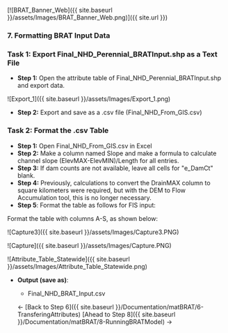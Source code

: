 [![BRAT_Banner_Web]({{ site.baseurl }}/assets/Images/BRAT_Banner_Web.png)]({{ site.url }})

### 7. Formatting BRAT Input Data

### Task 1: Export Final_NHD_Perennial_BRATInput.shp as a Text File

- **Step 1:** Open the attribute table of Final_NHD_Perennial_BRATInput.shp and export data.

![Export_1]({{ site.baseurl }}/assets/Images/Export_1.png)

- **Step 2:** Export and save as a .csv file (Final_NHD_From_GIS.csv)

### Task 2: Format the .csv Table

- **Step 1:** Open Final_NHD_From_GIS.csv in Excel
- **Step 2:** Make a column named Slope and make a formula to calculate channel slope (ElevMAX-ElevMIN)/Length for all entries.
- **Step 3:** If dam counts are not available, leave all cells for "e_DamCt" blank.
- **Step 4:** Previously, calculations to convert the DrainMAX column to square kilometers were required, but with the DEM to Flow Accumulation tool, this is no longer necessary.
- **Step 5**: Format the table as follows for FIS input:

Format the table  with columns A-S, as shown below:

![Capture3]({{ site.baseurl }}/assets/Images/Capture3.PNG)

![Capture]({{ site.baseurl }}/assets/Images/Capture.PNG)

![Attribute_Table_Statewide]({{ site.baseurl }}/assets/Images/Attribute_Table_Statewide.png)

- **Output (save as)**: 

  - Final_NHD_BRAT_Input.csv

  <- [Back to Step 6]({{ site.baseurl }}/Documentation/matBRAT/6-TransferingAttributes)        [Ahead to Step 8]({{ site.baseurl }}/Documentation/matBRAT/8-RunningBRATModel) ->


